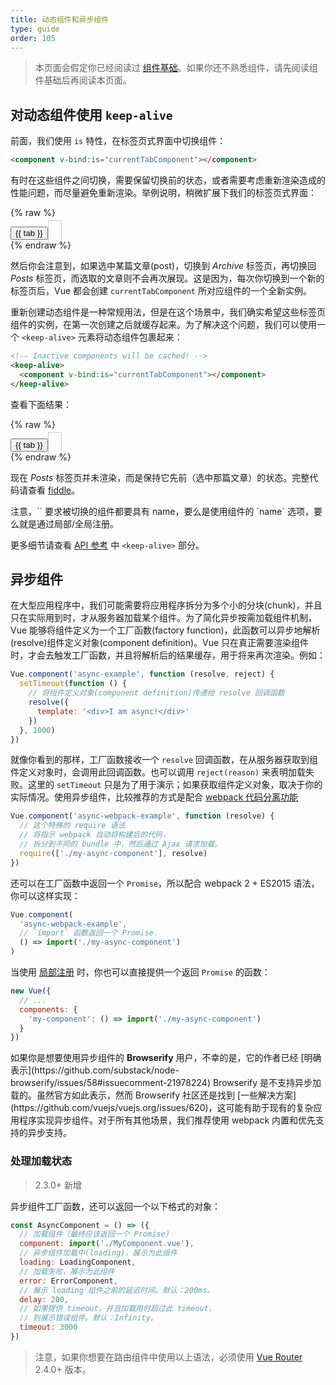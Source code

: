 ```yaml
---
title: 动态组件和异步组件
type: guide
order: 105
---
```


> 本页面会假定你已经阅读过 [组件基础](components.html)。如果你还不熟悉组件，请先阅读组件基础后再阅读本页面。

## 对动态组件使用 `keep-alive`

前面，我们使用 `is` 特性，在标签页式界面中切换组件：

```html
<component v-bind:is="currentTabComponent"></component>
```

有时在这些组件之间切换，需要保留切换前的状态，或者需要考虑重新渲染造成的性能问题，而尽量避免重新渲染。举例说明，稍微扩展下我们的标签页式界面：

{% raw %}
<div id="dynamic-component-demo" class="demo">
  <button
    v-for="tab in tabs"
    v-bind:key="tab"
    v-bind:class="['dynamic-component-demo-tab-button', { 'dynamic-component-demo-active': currentTab === tab }]"
    v-on:click="currentTab = tab"
  >{{ tab }}</button>
  <component
    v-bind:is="currentTabComponent"
    class="dynamic-component-demo-tab"
  ></component>
</div>
<script>
Vue.component('tab-posts', {
  data: function () {
    return {
      posts: [
        {
          id: 1,
          title: 'Cat Ipsum',
          content: '<p>Dont wait for the storm to pass, dance in the rain kick up litter decide to want nothing to do with my owner today demand to be let outside at once, and expect owner to wait for me as i think about it cat cat moo moo lick ears lick paws so make meme, make cute face but lick the other cats. Kitty poochy chase imaginary bugs, but stand in front of the computer screen. Sweet beast cat dog hate mouse eat string barf pillow no baths hate everything stare at guinea pigs. My left donut is missing, as is my right loved it, hated it, loved it, hated it scoot butt on the rug cat not kitten around</p>'
        },
        {
          id: 2,
          title: 'Hipster Ipsum',
          content: '<p>Bushwick blue bottle scenester helvetica ugh, meh four loko. Put a bird on it lumbersexual franzen shabby chic, street art knausgaard trust fund shaman scenester live-edge mixtape taxidermy viral yuccie succulents. Keytar poke bicycle rights, crucifix street art neutra air plant PBR&B hoodie plaid venmo. Tilde swag art party fanny pack vinyl letterpress venmo jean shorts offal mumblecore. Vice blog gentrify mlkshk tattooed occupy snackwave, hoodie craft beer next level migas 8-bit chartreuse. Trust fund food truck drinking vinegar gochujang.</p>'
        },
        {
          id: 3,
          title: 'Cupcake Ipsum',
          content: '<p>Icing dessert soufflé lollipop chocolate bar sweet tart cake chupa chups. Soufflé marzipan jelly beans croissant toffee marzipan cupcake icing fruitcake. Muffin cake pudding soufflé wafer jelly bear claw sesame snaps marshmallow. Marzipan soufflé croissant lemon drops gingerbread sugar plum lemon drops apple pie gummies. Sweet roll donut oat cake toffee cake. Liquorice candy macaroon toffee cookie marzipan.</p>'
        }
      ],
      selectedPost: null
    }
  },
  template: '\
    <div class="dynamic-component-demo-posts-tab">\
      <ul class="dynamic-component-demo-posts-sidebar">\
        <li\
          v-for="post in posts"\
          v-bind:key="post.id"\
          v-bind:class="{ \'dynamic-component-demo-active\': post === selectedPost }"\
          v-on:click="selectedPost = post"\
        >\
          {{ post.title }}\
        </li>\
      </ul>\
      <div class="dynamic-component-demo-post-container">\
        <div \
          v-if="selectedPost"\
          class="dynamic-component-demo-post"\
        >\
          <h3>{{ selectedPost.title }}</h3>\
          <div v-html="selectedPost.content"></div>\
        </div>\
        <strong v-else>\
          Click on a blog title to the left to view it.\
        </strong>\
      </div>\
    </div>\
  '
})
Vue.component('tab-archive', {
  template: '<div>Archive component</div>'
})
new Vue({
  el: '#dynamic-component-demo',
  data: {
    currentTab: 'Posts',
    tabs: ['Posts', 'Archive']
  },
  computed: {
    currentTabComponent: function () {
      return 'tab-' + this.currentTab.toLowerCase()
    }
  }
})
</script>
<style>
.dynamic-component-demo-tab-button {
  padding: 6px 10px;
  border-top-left-radius: 3px;
  border-top-right-radius: 3px;
  border: 1px solid #ccc;
  cursor: pointer;
  background: #f0f0f0;
  margin-bottom: -1px;
  margin-right: -1px;
}
.dynamic-component-demo-tab-button:hover {
  background: #e0e0e0;
}
.dynamic-component-demo-tab-button.dynamic-component-demo-active {
  background: #e0e0e0;
}
.dynamic-component-demo-tab {
  border: 1px solid #ccc;
  padding: 10px;
}
.dynamic-component-demo-posts-tab {
  display: flex;
}
.dynamic-component-demo-posts-sidebar {
  max-width: 40vw;
  margin: 0 !important;
  padding: 0 10px 0 0 !important;
  list-style-type: none;
  border-right: 1px solid #ccc;
}
.dynamic-component-demo-posts-sidebar li {
  white-space: nowrap;
  text-overflow: ellipsis;
  overflow: hidden;
  cursor: pointer;
}
.dynamic-component-demo-posts-sidebar li:hover {
  background: #eee;
}
.dynamic-component-demo-posts-sidebar li.dynamic-component-demo-active {
  background: lightblue;
}
.dynamic-component-demo-post-container {
  padding-left: 10px;
}
.dynamic-component-demo-post > :first-child {
  margin-top: 0 !important;
  padding-top: 0 !important;
}
</style>
{% endraw %}

然后你会注意到，如果选中某篇文章(post)，切换到 _Archive_ 标签页，再切换回 _Posts_ 标签页，而选取的文章则不会再次展现。这是因为，每次你切换到一个新的标签页后，Vue 都会创建 `currentTabComponent` 所对应组件的一个全新实例。

重新创建动态组件是一种常规用法，但是在这个场景中，我们确实希望这些标签页组件的实例，在第一次创建之后就缓存起来。为了解决这个问题，我们可以使用一个 `<keep-alive>` 元素将动态组件包裹起来：

``` html
<!-- Inactive components will be cached! -->
<keep-alive>
  <component v-bind:is="currentTabComponent"></component>
</keep-alive>
```

查看下面结果：

{% raw %}
<div id="dynamic-component-keep-alive-demo" class="demo">
  <button
    v-for="tab in tabs"
    v-bind:key="tab"
    v-bind:class="['dynamic-component-demo-tab-button', { 'dynamic-component-demo-active': currentTab === tab }]"
    v-on:click="currentTab = tab"
  >{{ tab }}</button>
  <keep-alive>
    <component
      v-bind:is="currentTabComponent"
      class="dynamic-component-demo-tab"
    ></component>
  </keep-alive>
</div>
<script>
new Vue({
  el: '#dynamic-component-keep-alive-demo',
  data: {
    currentTab: 'Posts',
    tabs: ['Posts', 'Archive']
  },
  computed: {
    currentTabComponent: function () {
      return 'tab-' + this.currentTab.toLowerCase()
    }
  }
})
</script>
{% endraw %}

现在 _Posts_ 标签页并未渲染，而是保持它先前（选中那篇文章）的状态。完整代码请查看 [fiddle](https://jsfiddle.net/chrisvfritz/Lp20op9o/)。

<p class="tip">注意，`<keep-alive>` 要求被切换的组件都要具有 name，要么是使用组件的 `name` 选项，要么就是通过局部/全局注册。</p>

更多细节请查看 [API 参考](../api/#keep-alive) 中 `<keep-alive>` 部分。

## 异步组件

在大型应用程序中，我们可能需要将应用程序拆分为多个小的分块(chunk)，并且只在实际用到时，才从服务器加载某个组件。为了简化异步按需加载组件机制，Vue 能够将组件定义为一个工厂函数(factory function)，此函数可以异步地解析(resolve)组件定义对象(component definition)。Vue 只在真正需要渲染组件时，才会去触发工厂函数，并且将解析后的结果缓存，用于将来再次渲染。例如：

``` js
Vue.component('async-example', function (resolve, reject) {
  setTimeout(function () {
    // 将组件定义对象(component definition)传递给 resolve 回调函数
    resolve({
      template: '<div>I am async!</div>'
    })
  }, 1000)
})
```

就像你看到的那样，工厂函数接收一个 `resolve` 回调函数，在从服务器获取到组件定义对象时，会调用此回调函数。也可以调用 `reject(reason)` 来表明加载失败。这里的 `setTimeout` 只是为了用于演示；如果获取组件定义对象，取决于你的实际情况。使用异步组件，比较推荐的方式是配合 [webpack 代码分离功能](https://webpack.docschina.org/guides/code-splitting/)

``` js
Vue.component('async-webpack-example', function (resolve) {
  // 这个特殊的 require 语法
  // 将指示 webpack 自动将构建后的代码，
  // 拆分到不同的 bundle 中，然后通过 Ajax 请求加载。
  require(['./my-async-component'], resolve)
})
```

还可以在工厂函数中返回一个 `Promise`，所以配合 webpack 2 + ES2015 语法，你可以这样实现：

``` js
Vue.component(
  'async-webpack-example',
  // `import` 函数返回一个 Promise.
  () => import('./my-async-component')
)
```

当使用 [局部注册](components.html#Local-Registration) 时，你也可以直接提供一个返回 `Promise` 的函数：

``` js
new Vue({
  // ...
  components: {
    'my-component': () => import('./my-async-component')
  }
})
```

<p class="tip">如果你是想要使用异步组件的 <strong>Browserify</strong> 用户，不幸的是，它的作者已经 [明确表示](https://github.com/substack/node-browserify/issues/58#issuecomment-21978224) Browserify 是不支持异步加载的。虽然官方如此表示，然而 Browserify 社区还是找到 [一些解决方案](https://github.com/vuejs/vuejs.org/issues/620)，这可能有助于现有的复杂应用程序实现异步组件。对于所有其他场景，我们推荐使用 webpack 内置和优先支持的异步支持。</p>

### 处理加载状态

> 2.3.0+ 新增

异步组件工厂函数，还可以返回一个以下格式的对象：

``` js
const AsyncComponent = () => ({
  // 加载组件（最终应该返回一个 Promise）
  component: import('./MyComponent.vue'),
  // 异步组件加载中(loading)，展示为此组件
  loading: LoadingComponent,
  // 加载失败，展示为此组件
  error: ErrorComponent,
  // 展示 loading 组件之前的延迟时间。默认：200ms。
  delay: 200,
  // 如果提供 timeout，并且加载用时超过此 timeout，
  // 则展示错误组件。默认：Infinity。
  timeout: 3000
})
```

> 注意，如果你想要在路由组件中使用以上语法，必须使用 [Vue Router](https://github.com/vuejs/vue-router) 2.4.0+ 版本。
